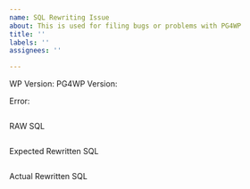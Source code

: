 ```yaml
---
name: SQL Rewriting Issue
about: This is used for filing bugs or problems with PG4WP
title: ''
labels: ''
assignees: ''

---
```


WP Version:
PG4WP Version: 

Error: 
```

```

RAW SQL
```

```

Expected Rewritten SQL
```

```

Actual Rewritten SQL
```

```
